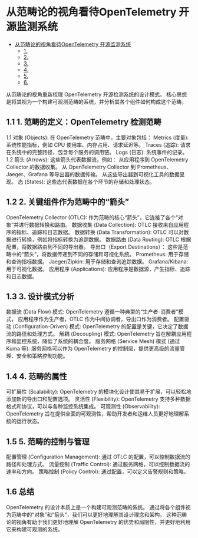 # 从范畴论的视角看待OpenTelemetry 开源监测系统

<!-- TOC START -->
- [从范畴论的视角看待OpenTelemetry 开源监测系统](#从范畴论的视角看待opentelemetry-开源监测系统)
  - [1. ](#11-1-范畴的定义opentelemetry-检测范畴)
  - [2. ](#12-2-关键组件作为范畴中的箭头)
  - [3. ](#13-3-设计模式分析)
  - [4. ](#14-4-范畴的属性)
  - [5. ](#15-5-范畴的控制与管理)
  - [6. ](#16-总结)
<!-- TOC END -->

从范畴论的视角重新梳理 OpenTelemetry 开源检测系统的设计模式。
核心思想是将其视为一个构建可观测范畴的系统，并分析其各个组件如何构成这个范畴。

## 1.1 1. 范畴的定义：OpenTelemetry 检测范畴

 1.1 对象 (Objects):
  在 OpenTelemetry 范畴中，主要对象包括：
   Metrics (度量): 系统性能指标，例如 CPU 使用率、内存占用、请求延迟等。
   Traces (追踪): 请求在系统中的完整路径，包含每个服务的调用链。
   Logs (日志): 系统事件的记录。
 1.2 箭头 (Arrows): 这些箭头代表数据流，例如：
  从应用程序到 OpenTelemetry Collector 的数据收集。
  从 OpenTelemetry Collector 到 Prometheus、Jaeger、Grafana 等导出器的数据传输。
  从这些导出器到可视化工具的数据呈现。
 态 (States): 这些态代表数据在各个环节的存储和处理状态。

## 1.2 2. 关键组件作为范畴中的“箭头”

 OpenTelemetry Collector (OTLC): 作为范畴的核心“箭头”，它连接了各个“对象”并进行数据转换和路由。
 数据收集 (Data Collection): OTLC 接收来自应用程序的指标、追踪和日志数据。
 数据转换 (Data Transformation): OTLC 可以对数据进行转换，例如将指标转换为追踪数据。
 数据路由 (Data Routing): OTLC 根据配置，将数据路由到不同的导出器。
 导出口（Export Destinations）： 这些是范畴中的“箭头”，将数据传递到不同的存储和可视化系统。
 Prometheus: 用于存储和查询指标数据。
 Jaeger/Zipkin: 用于存储和查询追踪数据。
 Grafana/Kibana: 用于可视化数据。
 应用程序 (Applications): 应用程序是数据源，产生指标、追踪和日志数据。

## 1.3 3. 设计模式分析

 数据流 (Data Flow) 模式:
  OpenTelemetry 遵循一种典型的“生产者-消费者”模式，
  应用程序作为生产者，OTLC 作为中间协调者，导出口作为消费者。
 配置驱动 (Configuration-Driven) 模式:
  OpenTelemetry 的配置是关键，它决定了数据流的路径和处理方式。
 解耦 (Decoupling) 模式:
  OpenTelemetry 旨在解耦应用程序和监控系统，降低了系统的耦合度。
 服务网格 (Service Mesh) 模式 (通过 Kuma 等):
  服务网格可以作为 OpenTelemetry 的控制层，提供更高级的流量管理、安全和策略控制功能。

## 1.4 4. 范畴的属性

 可扩展性 (Scalability):
  OpenTelemetry 的模块化设计使其易于扩展，可以轻松地添加新的导出口和配置选项。
 灵活性 (Flexibility):
  OpenTelemetry 支持多种数据格式和协议，可以与各种监控系统集成。
 可观测性 (Observability):
  OpenTelemetry 旨在提供全面的可观测性，帮助开发者和运维人员更好地理解系统的运行状态。

## 1.5 5. 范畴的控制与管理

 配置管理 (Configuration Management):
  通过 OTLC 的配置，可以控制数据流的路径和处理方式。
 流量控制 (Traffic Control):
  通过服务网格，可以控制数据流的速率和方向。
 策略控制 (Policy Control):
  通过配置，可以定义告警规则和策略。

## 1.6 总结

 OpenTelemetry 的设计本质上是一个构建可观测范畴的系统。
 通过将各个组件视为范畴中的“对象”和“箭头”，我们可以更好地理解其设计理念和架构。
 这种范畴论的视角有助于我们更好地理解 OpenTelemetry 的优势和局限性，并更好地利用它来构建可观测的系统。
